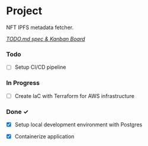 # Project

NFT IPFS metadata fetcher.

<em>[TODO.md spec & Kanban Board](https://bit.ly/3fCwKfM)</em>

### Todo

- [ ] Setup CI/CD pipeline  

### In Progress

- [ ] Create IaC with Terraform for AWS infrastructure  

### Done ✓

- [x] Setup local development environment with Postgres  
- [x] Containerize application  


